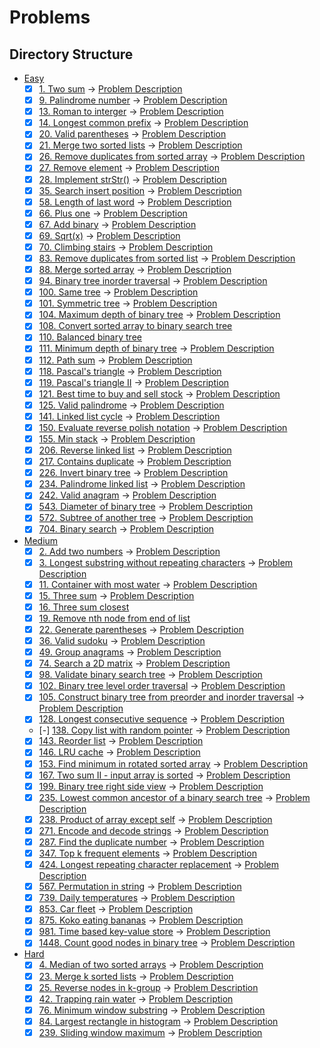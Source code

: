 # Problems

## Directory Structure

- [Easy](../src/easy)
  - [x] [1. Two sum](../src/easy/two_sum.rs) -> [Problem Description](../src/easy/readme.md#1-two-sum)
  - [x] [9. Palindrome number](../src/easy/palindrome_number.rs) -> [Problem Description](../src/easy/readme.md#9-palindrome-number)
  - [x] [13. Roman to interger](../src/easy/roman_to_integer.rs) -> [Problem Description](../src/easy/readme.md#13-roman-to-integer)
  - [x] [14. Longest common prefix](../src/easy/longest_common_prefix.rs) -> [Problem Description](../src/easy/readme.md#14-longest-common-prefix)
  - [x] [20. Valid parentheses](../src/easy/valid_parentheses.rs) -> [Problem Description](../src/easy/readme.md#20-valid-parentheses)
  - [x] [21. Merge two sorted lists](../src/easy/merge_two_sorted_lists.rs) -> [Problem Description](../src/easy/readme.md#21-merge-two-sorted-lists)
  - [x] [26. Remove duplicates from sorted array](../src/easy/remove_duplicates_from_sorted_array.rs) -> [Problem Description](../src/easy/readme.md#26-remove-duplicates-from-sorted-array)
  - [x] [27. Remove element](../src/easy/remove_element.rs) -> [Problem Description](../src/easy/readme.md#27-remove-element)
  - [x] [28. Implement strStr()](../src/easy/implement_strstr.rs) -> [Problem Description](../src/easy/readme.md#28-implement-strstr)
  - [x] [35. Search insert position](../src/easy/search_insert_position.rs) -> [Problem Description](../src/easy/readme.md#35-search-insert-position)
  - [x] [58. Length of last word](../src/easy/length_of_last_word.rs) -> [Problem Description](../src/easy/readme.md#58-length-of-last-word)
  - [x] [66. Plus one](../src/easy/plus_one.rs) -> [Problem Description](../src/easy/readme.md#66-plus-one)
  - [x] [67. Add binary](../src/easy/add_binary.rs) -> [Problem Description](../src/easy/readme.md#67-add-binary)
  - [x] [69. Sqrt(x)](../src/easy/sqrt_x.rs) -> [Problem Description](../src/easy/readme.md#69-sqrtx)
  - [x] [70. Climbing stairs](../src/easy/climbing_stairs.rs) -> [Problem Description](../src/easy/readme.md#70-climbing-stairs)
  - [x] [83. Remove duplicates from sorted list](../src/easy/remove_duplicates_from_sorted_list.rs) -> [Problem Description](../src/easy/readme.md#83-remove-duplicates-from-sorted-list)
  - [x] [88. Merge sorted array](../src/easy/merge_sorted_array.rs) -> [Problem Description](../src/easy/readme.md#88-merge-sorted-array)
  - [x] [94. Binary tree inorder traversal](../src/easy/binary_tree_inorder_traversal.rs) -> [Problem Description](../src/easy/readme.md#94-binary-tree-inorder-traversal)
  - [x] [100. Same tree](../src/easy/same_tree.rs) -> [Problem Description](../src/easy/readme.md#100-same-tree)
  - [x] [101. Symmetric tree](../src/easy/symmetric_tree.rs) -> [Problem Description](../src/easy/readme.md#101-symmetric-tree)
  - [x] [104. Maximum depth of binary tree](../src/easy/maximum_depth_of_binary_tree.rs) -> [Problem Description](../src/easy/readme.md#104-maximum-depth-of-binary-tree)
  - [x] [108. Convert sorted array to binary search tree](../src/easy/convert_sorted_array_to_binary_search_tree.rs)
  - [x] [110. Balanced binary tree](../src/easy/balanced_binary_tree.rs)
  - [x] [111. Minimum depth of binary tree](../src/easy/minimum_depth_of_binary_tree.rs) -> [Problem Description](../src/easy/readme.md#111-minimum-depth-of-binary-tree)
  - [x] [112. Path sum](../src/easy/path_sum.rs) -> [Problem Description](../src/easy/readme.md#112-path-sum)
  - [x] [118. Pascal's triangle](../src/easy/pascals_triangle.rs) -> [Problem Description](../src/easy/readme.md#118-pascals-triangle)
  - [x] [119. Pascal's triangle II](../src/easy/pascals_triangle.rs) -> [Problem Description](../src/easy/readme.md#119-pascals-triangle-ii)
  - [x] [121. Best time to buy and sell stock](../src/easy/best_time_to_buy_and_sell_stock.rs) -> [Problem Description](../src/easy/readme.md#121-best-time-to-buy-and-sell-stock)
  - [x] [125. Valid palindrome](../src/easy/valid_palindrome.rs) -> [Problem Description](../src/easy/readme.md#125-valid-palindrome)
  - [x] [141. Linked list cycle](../src/easy/linked_list_cycle.rs) -> [Problem Description](../src/easy/readme.md#141-linked-list-cycle)
  - [x] [150. Evaluate reverse polish notation](../src/easy/evaluate_reverse_polish_notation.rs) -> [Problem Description](../src/easy/readme.md#150-evaluate-reverse-polish-notation)
  - [x] [155. Min stack](../src/easy/min_stack.rs) -> [Problem Description](../src/easy/readme.md#155-min-stack)
  - [x] [206. Reverse linked list](../src/easy/reverse_linked_list.rs) -> [Problem Description](../src/easy/readme.md#206-reverse-linked-list)
  - [x] [217. Contains duplicate](../src/easy/contains_duplicate.rs) -> [Problem Description](../src/easy/readme.md#217-contains-duplicate)
  - [x] [226. Invert binary tree](../src/easy/invert_binary_tree.rs) -> [Problem Description](../src/easy/readme.md#226-invert-binary-tree)
  - [x] [234. Palindrome linked list](../src/easy/palindrome_linked_list.rs) -> [Problem Description](../src/easy/readme.md#234-palindrome-linked-list)
  - [x] [242. Valid anagram](../src/easy/valid_anagram.rs) -> [Problem Description](../src/easy/readme.md#242-valid-anagram)
  - [x] [543. Diameter of binary tree](../src/easy/diameter_of_binary_tree.rs) -> [Problem Description](../src/easy/readme.md#543-diameter-of-binary-tree)
  - [x] [572. Subtree of another tree](../src/easy/subtree_of_another_tree.rs) -> [Problem Description](../src/easy/readme.md#572-subtree-of-another-tree)
  - [x] [704. Binary search](../src/easy/binary_search.rs) -> [Problem Description](../src/easy/readme.md#704-binary-search)
- [Medium](../src/medium)
  - [x] [2. Add two numbers](../src/medium/add_two_numbers.rs) -> [Problem Description](../src/medium/readme.md#2-add-two-numbers)
  - [x] [3. Longest substring without repeating characters](../src/medium/longest_substring_without_repeating_characters.rs) -> [Problem Description](../src/medium/readme.md#3-longest-substring-without-repeating-characters)
  - [x] [11. Container with most water](../src/medium/container_with_most_water.rs) -> [Problem Description](../src/medium/readme.md#11-container-with-most-water)
  - [x] [15. Three sum](../src/medium/three_sum.rs) -> [Problem Description](../src/medium/readme.md#15-three-sum)
  - [x] [16. Three sum closest](../src/medium/three_sum_closest.rs)
  - [x] [19. Remove nth node from end of list](../src/medium/remove_nth_node_from_end_of_list.rs)
  - [x] [22. Generate parentheses](../src/medium/generate_parentheses.rs) -> [Problem Description](../src/medium/readme.md#22-generate-parentheses)
  - [x] [36. Valid sudoku](../src/medium/valid_sudoku.rs) -> [Problem Description](../src/medium/readme.md#36-valid-sudoku)
  - [x] [49. Group anagrams](../src/medium/group_anagrams.rs) -> [Problem Description](../src/medium/readme.md#49-group-anagrams)
  - [x] [74. Search a 2D matrix](../src/medium/search_a_2d_matrix.rs) -> [Problem Description](../src/medium/readme.md#74-search-a-2d-matrix)
  - [x] [98. Validate binary search tree](../src/medium/validate_binary_search_tree.rs) -> [Problem Description](../src/medium/readme.md#98-validate-binary-search-tree)
  - [x] [102. Binary tree level order traversal](../src/medium/binary_tree_level_order_traversal.rs) -> [Problem Description](../src/medium/readme.md#102-binary-tree-level-order-traversal)
  - [x] [105. Construct binary tree from preorder and inorder traversal](../src/medium/construct_binary_tree_from_preorder_and_inorder_traversal.rs) -> [Problem Description](../src/medium/readme.md#105-construct-binary-tree-from-preorder-and-inorder-traversal)
  - [x] [128. Longest consecutive sequence](../src/medium/longest_consecutive_sequence.rs) -> [Problem Description](../src/medium/readme.md#128-longest-consecutive-sequence)
  - [-] [138. Copy list with random pointer](../src/medium/copy_list_with_random_pointer.rs) -> [Problem Description](../src/medium/readme.md#138-copy-list-with-random-pointer)
  - [x] [143. Reorder list](../src/medium/reorder_list.rs) -> [Problem Description](../src/medium/readme.md#143-reorder-list)
  - [x] [146. LRU cache](../src/medium/lru_cache.rs) -> [Problem Description](../src/medium/readme.md#146-lru-cache)
  - [x] [153. Find minimum in rotated sorted array](../src/medium/find_minimum_in_rotated_sorted_array.rs) -> [Problem Description](../src/medium/readme.md#153-find-minimum-in-rotated-sorted-array)
  - [x] [167. Two sum II - input array is sorted](../src/medium/two_sum_ii_input_array_is_sorted.rs) -> [Problem Description](../src/medium/readme.md#167-two-sum-ii---input-array-is-sorted)
  - [x] [199. Binary tree right side view](../src/medium/binary_tree_right_side_view.rs) -> [Problem Description](../src/medium/readme.md#199-binary-tree-right-side-view)
  - [x] [235. Lowest common ancestor of a binary search tree](../src/medium/lowest_common_ancestor_of_a_binary_search_tree.rs) -> [Problem Description](../src/medium/readme.md#235-lowest-common-ancestor-of-a-binary-search-tree)
  - [x] [238. Product of array except self](../src/medium/product_of_array_except_self.rs) -> [Problem Description](../src/medium/readme.md#238-product-of-array-except-self)
  - [x] [271. Encode and decode strings](../src/medium/encode_and_decode_strings.rs) -> [Problem Description](../src/medium/readme.md#271-encode-and-decode-strings)
  - [x] [287. Find the duplicate number](../src/medium/find_the_duplicate_number.rs) -> [Problem Description](../src/medium/readme.md#287-find-the-duplicate-number)
  - [x] [347. Top k frequent elements](../src/medium/top_k_frequent_elements.rs) -> [Problem Description](../src/medium/readme.md#347-top-k-frequent-elements)
  - [x] [424. Longest repeating character replacement](../src/medium/longest_repeating_character_replacement.rs) -> [Problem Description](../src/medium/readme.md#424-longest-repeating-character-replacement)
  - [x] [567. Permutation in string](../src/medium/permutation_in_string.rs) -> [Problem Description](../src/medium/readme.md#567-permutation-in-string)
  - [x] [739. Daily temperatures](../src/medium/daily_temperatures.rs) -> [Problem Description](../src/medium/readme.md#739-daily-temperatures)
  - [x] [853. Car fleet](../src/medium/car_fleet.rs) -> [Problem Description](../src/medium/readme.md#853-car-fleet)
  - [x] [875. Koko eating bananas](../src/medium/koko_eating_bananas.rs) -> [Problem Description](../src/medium/readme.md#875-koko-eating-bananas)
  - [x] [981. Time based key-value store](../src/medium/time_based_key_value_store.rs) -> [Problem Description](../src/medium/readme.md#981-time-based-key-value-store)
  - [x] [1448. Count good nodes in binary tree](../src/medium/count_good_nodes_in_binary_tree.rs) -> [Problem Description](../src/medium/readme.md#1448-count-good-nodes-in-binary-tree)
- [Hard](../src/hard)
  - [x] [4. Median of two sorted arrays](../src/hard/median_of_two_sorted_arrays.rs) -> [Problem Description](../src/hard/readme.md#4-median-of-two-sorted-arrays)
  - [x] [23. Merge k sorted lists](../src/hard/merge_k_sorted_lists.rs) -> [Problem Description](../src/hard/readme.md#23-merge-k-sorted-lists)
  - [x] [25. Reverse nodes in k-group](../src/hard/reverse_nodes_in_k_group.rs) -> [Problem Description](../src/hard/readme.md#25-reverse-nodes-in-k-group)
  - [x] [42. Trapping rain water](../src/hard/trapping_rain_water.rs) -> [Problem Description](../src/hard/readme.md#42-trapping-rain-water)
  - [x] [76. Minimum window substring](../src/hard/minimum_window_substring.rs) -> [Problem Description](../src/hard/readme.md#76-minimum-window-substring)
  - [x] [84. Largest rectangle in histogram](../src/hard/largest_rectangle_in_histogram.rs) -> [Problem Description](../src/hard/readme.md#84-largest-rectangle-in-histogram)
  - [x] [239. Sliding window maximum](../src/hard/sliding_window_maximum.rs) -> [Problem Description](../src/hard/readme.md#239-sliding-window-maximum)
